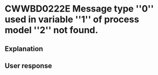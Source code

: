 # CWWBD0222E Message type ''0'' used in variable ''1'' of process model ''2'' not found.

## Explanation

## User response